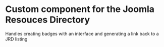 # Custom component for the Joomla Resouces Directory

Handles creating badges with an interface and generating a link back to a JRD listing